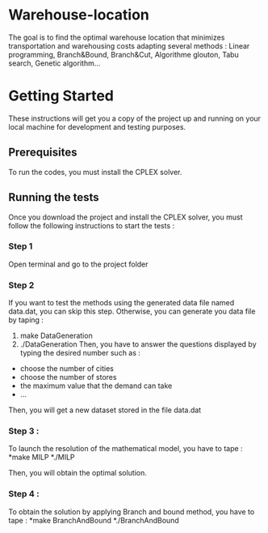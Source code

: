 # Warehouse-location
The goal is to find the optimal warehouse location that minimizes transportation and warehousing costs adapting several methods : Linear programming, Branch&amp;Bound, Branch&amp;Cut, Algorithme glouton, Tabu search, Genetic algorithm...

# Getting Started
These instructions will get you a copy of the project up and running on your local machine for development and testing purposes.
## Prerequisites
To run the codes, you must install the CPLEX solver.
## Running the tests
Once you download the project and install the CPLEX solver, you must follow the following instructions to start the tests :
### Step 1 
Open terminal and go to the project folder
### Step 2 
If you want to test the methods using the generated data file named data.dat, you can skip this step. Otherwise, you can generate you data file by taping :
  1. make DataGeneration
  2. ./DataGeneration
Then, you have to answer the questions displayed by typing the desired number such as :
  * choose the number of cities 
  * choose the number of stores  
  * the maximum value that the demand can take
  * ...
  
Then, you will get a new dataset stored in the file data.dat
### Step 3 : 
To launch the resolution of the mathematical model, you have to tape : 
  *make MILP
  *./MILP
  
Then, you will obtain the optimal solution.
### Step 4 : 
To obtain the solution by applying Branch and bound method, you have to tape : 
  *make BranchAndBound
  *./BranchAndBound

